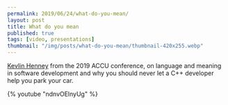 ```yaml
---
permalink: 2019/06/24/what-do-you-mean/
layout: post
title: What do you mean
published: true
tags: [video, presentations]
thumbnail: "/img/posts/what-do-you-mean/thumbnail-420x255.webp"
---
```


<a href="https://twitter.com/kevlinhenney">Kevlin Henney</a> from the 2019 ACCU conference, on language and meaning
in software development and why you should never let a C++ developer help you park your car.

{% youtube "ndnvOElnyUg" %}
